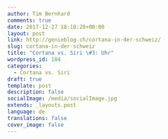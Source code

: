 ```yaml
---
author: Tim Bernhard
comments: true
date: 2017-12-27 18:10:28+00:00
layout: post
link: http://genieblog.ch/cortana-in-der-schweiz/
slug: cortana-in-der-schweiz
title: "Cortana vs. Siri \#3: Uhr"
wordpress_id: 184
categories:
  - Cortana vs. Siri
draft: true
template: post
description: false
socialImage: /media/socialImage.jpg
extends: _layouts.post
language: de
translations: false
cover_image: false
---
```

